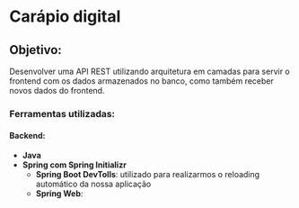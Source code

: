 # Carápio digital
## Objetivo:
Desenvolver uma API REST utilizando arquitetura em camadas para servir o frontend com os
dados armazenados no banco, como também receber novos dados do frontend.
### Ferramentas utilizadas:
#### Backend:
* **Java**
* **Spring com Spring Initializr**
  * **Spring Boot DevTolls**: utilizado para realizarmos o reloading automático da nossa aplicação
  * **Spring Web**: 
